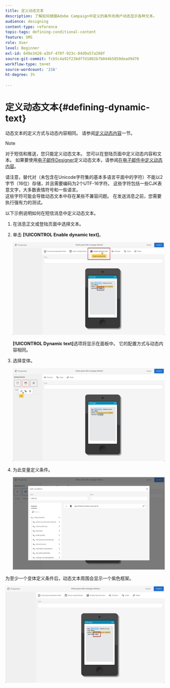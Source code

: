 ```yaml
---
title: 定义动态文本
description: 了解如何根据Adobe Campaign中定义的条件向用户动态显示各种文本。
audience: designing
content-type: reference
topic-tags: defining-conditional-content
feature: SMS
role: User
level: Beginner
exl-id: 649e3428-a3bf-470f-923c-04d9a57a208f
source-git-commit: fcb5c4a92f23bdffd1082b7b044b5859dead9d70
workflow-type: tm+mt
source-wordcount: '216'
ht-degree: 3%

---
```


# 定义动态文本{#defining-dynamic-text}

动态文本的定义方式与动态内容相同。 请参阅[定义动态内容](../../designing/using/personalization.md#defining-dynamic-content-in-an-email)一节。

>[!NOTE]
>
>对于短信和推送，您只能定义动态文本。 您可以在登陆页面中定义动态内容和文本。 如果要使用[电子邮件Designer](../../designing/using/designing-content-in-adobe-campaign.md)定义动态文本，请参阅[在电子邮件中定义动态内容](../../designing/using/personalization.md#defining-dynamic-content-in-an-email)。

请注意，替代对（未包含在Unicode字符集的基本多语言平面中的字符）不能以2字节（16位）存储，并且需要编码为2个UTF-16字符。 这些字符包括一些CJK表意文字，大多数表情符号和一些语言。
<br>这些字符可能会导致动态文本中存在某些不兼容问题。 在发送消息之前，您需要执行强有力的测试。


以下示例说明如何在短信消息中定义动态文本。

1. 在消息正文或登陆页面中选择文本。
1. 单击 **[!UICONTROL Enable dynamic text]**。

   ![](assets/dynamic_text_sms_1.png)

   **[!UICONTROL Dynamic text]**&#x200B;选项将显示在面板中。 它的配置方式与动态内容相同。

1. 选择变体。

   ![](assets/dynamic_text_sms_2.png)

1. 为此变量定义条件。

   ![](assets/dynamic_text_sms_4.png)

为至少一个变体定义条件后，动态文本周围会显示一个紫色框架。

![](assets/dynamic_text_sms_3.png)
